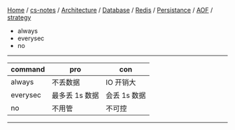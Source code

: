 [Home](https://mengxianbin.github.io) /
[cs-notes](https://mengxianbin.github.io/cs-notes/site) /
[Architecture](https://mengxianbin.github.io/cs-notes/site/Architecture) /
[Database](https://mengxianbin.github.io/cs-notes/site/Architecture/Database) /
[Redis](https://mengxianbin.github.io/cs-notes/site/Architecture/Database/Redis) /
[Persistance](https://mengxianbin.github.io/cs-notes/site/Architecture/Database/Redis/Persistance) /
[AOF](https://mengxianbin.github.io/cs-notes/site/Architecture/Database/Redis/Persistance/AOF) /
[strategy](https://mengxianbin.github.io/cs-notes/site/Architecture/Database/Redis/Persistance/AOF/strategy)

* always
* everysec
* no

---

| command  | pro            | con          |
|----------|----------------|--------------|
| always   | 不丢数据       | IO 开销大    |
| everysec | 最多丢 1s 数据 | 会丢 1s 数据 |
| no       | 不用管         | 不可控       |

---
